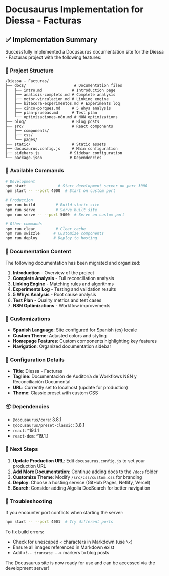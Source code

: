 # Docusaurus Implementation for Diessa - Facturas

## ✅ Implementation Summary

Successfully implemented a Docusaurus documentation site for the Diessa - Facturas project with the following features:

### 📁 Project Structure
```
/Diessa - Facturas/
├── docs/                     # Documentation files
│   ├── intro.md             # Introduction page
│   ├── analisis-completo.md # Complete analysis
│   ├── motor-vinculacion.md # Linking engine
│   ├── bitacora-experimentos.md # Experiments log
│   ├── cinco-porques.md     # 5 Whys analysis
│   ├── plan-pruebas.md      # Test plan
│   └── optimizaciones-n8n.md # N8N optimizations
├── blog/                    # Blog posts
├── src/                     # React components
│   ├── components/
│   ├── css/
│   └── pages/
├── static/                  # Static assets
├── docusaurus.config.js     # Main configuration
├── sidebars.js             # Sidebar configuration
└── package.json            # Dependencies
```

### 🚀 Available Commands

```bash
# Development
npm start              # Start development server on port 3000
npm start -- --port 4000  # Start on custom port

# Production
npm run build         # Build static site
npm run serve         # Serve built site
npm run serve -- --port 5000  # Serve on custom port

# Other commands
npm run clear         # Clear cache
npm run swizzle      # Customize components
npm run deploy       # Deploy to hosting
```

### 📝 Documentation Content

The following documentation has been migrated and organized:

1. **Introduction** - Overview of the project
2. **Complete Analysis** - Full reconciliation analysis
3. **Linking Engine** - Matching rules and algorithms
4. **Experiments Log** - Testing and validation results
5. **5 Whys Analysis** - Root cause analysis
6. **Test Plan** - Quality metrics and test cases
7. **N8N Optimizations** - Workflow improvements

### 🎨 Customizations

- **Spanish Language**: Site configured for Spanish (es) locale
- **Custom Theme**: Adjusted colors and styling
- **Homepage Features**: Custom components highlighting key features
- **Navigation**: Organized documentation sidebar

### 🔧 Configuration Details

- **Title**: Diessa - Facturas
- **Tagline**: Documentación de Auditoría de Workflows N8N y Reconciliación Documental
- **URL**: Currently set to localhost (update for production)
- **Theme**: Classic preset with custom CSS

### 📦 Dependencies

- `@docusaurus/core`: 3.8.1
- `@docusaurus/preset-classic`: 3.8.1
- `react`: ^19.1.1
- `react-dom`: ^19.1.1

### 🚦 Next Steps

1. **Update Production URL**: Edit `docusaurus.config.js` to set your production URL
2. **Add More Documentation**: Continue adding docs to the `/docs` folder
3. **Customize Theme**: Modify `/src/css/custom.css` for branding
4. **Deploy**: Choose a hosting service (GitHub Pages, Netlify, Vercel)
5. **Search**: Consider adding Algolia DocSearch for better navigation

### 🐛 Troubleshooting

If you encounter port conflicts when starting the server:
```bash
npm start -- --port 4001  # Try different ports
```

To fix build errors:
- Check for unescaped `<` characters in Markdown (use `\<`)
- Ensure all images referenced in Markdown exist
- Add `<!-- truncate -->` markers to blog posts

The Docusaurus site is now ready for use and can be accessed via the development server!